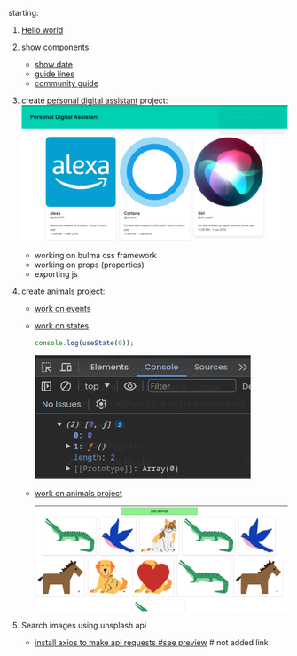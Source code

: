 starting: 

1. [Hello world](https://github.com/Sharath44665/react_workspace/tree/main/hello_world)
2. show components.
   - [show date](https://github.com/Sharath44665/react_workspace/tree/main/show_date)
   - [guide lines](https://github.com/Sharath44665/react_workspace/tree/main/guide_lines) 
   - [community guide](https://github.com/Sharath44665/react_workspace/tree/main/community_guide) 
3. create [personal digital assistant](https://github.com/Sharath44665/reactWorkspace/tree/main/03personal_digital_assistant) project:
    ![Screenshot_20240504_154240.png](./img/Screenshot_20240504_154240.png)
   - working on bulma css framework
   - working on props (properties)
   - exporting js

4. create animals project:
    - [work on events](https://github.com/Sharath44665/react_workspace/tree/main/work_on_event)
    - [work on states](https://github.com/Sharath44665/react_workspace/tree/main/work_on_use_state) 

        ``` js
        console.log(useState(0));
        ```

        ![useState(0)](./img/Screenshot_20240505_131438.png)
    - [work on animals project](https://github.com/Sharath44665/react_workspace/tree/main/animals)

       ![image show animals](./img/Screenshot_20240508_125937.png)

5. Search images using unsplash api
   - [install axios to make api requests #see preview]() # not added link


   
  
